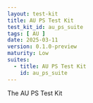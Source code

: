 ```yaml
---
layout: test-kit
title: AU PS Test Kit
test_kit_id: au_ps_suite
tags: [ AU ]
date: 2025-03-11
version: 0.1.0-preview
maturity: Low
suites:
  - title: AU PS Test Kit
    id: au_ps_suite
---
```


The AU PS Test Kit

